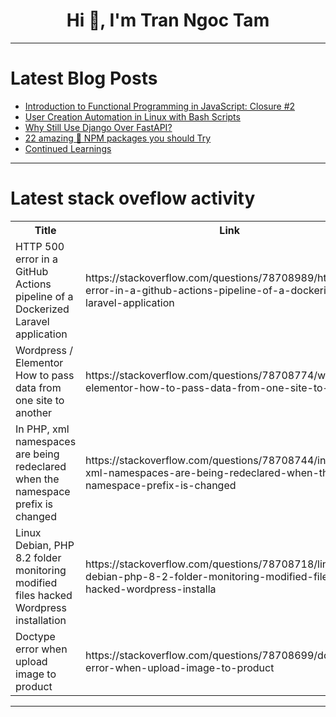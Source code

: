 <h1 align="center">Hi 👋, I'm Tran Ngoc Tam</h1>

---

# Latest Blog Posts 
<!-- BLOG-POST-LIST:START -->
- [Introduction to Functional Programming in JavaScript: Closure #2](https://dev.to/francescoagati/introduction-to-functional-programming-in-javascript-closure-2-4m4g)
- [User Creation Automation in Linux with Bash Scripts](https://dev.to/donfolayan/user-creation-automation-in-linux-with-bash-scripts-3p61)
- [Why Still Use Django Over FastAPI?](https://dev.to/seifalmotaz/why-still-use-django-over-fastapi-5b0d)
- [22 amazing 🤯 NPM packages you should Try](https://dev.to/r4jv33r/22-amazing-npm-packages-you-should-know-20kl)
- [Continued Learnings](https://dev.to/ssotka/continued-learnings-33mo)
<!-- BLOG-POST-LIST:END -->

---

# Latest stack oveflow activity
<table>
  <tr><th>Title</th><th>Link</th></tr>
  <!-- STACKOVERFLOW:START --><tr><td>HTTP 500 error in a GitHub Actions pipeline of a Dockerized Laravel application</td><td>https://stackoverflow.com/questions/78708989/http-500-error-in-a-github-actions-pipeline-of-a-dockerized-laravel-application</td></tr><tr><td>Wordpress / Elementor How to pass data from one site to another</td><td>https://stackoverflow.com/questions/78708774/wordpress-elementor-how-to-pass-data-from-one-site-to-another</td></tr><tr><td>In PHP, xml namespaces are being redeclared when the namespace prefix is changed</td><td>https://stackoverflow.com/questions/78708744/in-php-xml-namespaces-are-being-redeclared-when-the-namespace-prefix-is-changed</td></tr><tr><td>Linux Debian, PHP 8.2 folder monitoring modified files hacked Wordpress installation</td><td>https://stackoverflow.com/questions/78708718/linux-debian-php-8-2-folder-monitoring-modified-files-hacked-wordpress-installa</td></tr><tr><td>Doctype error when upload image to product</td><td>https://stackoverflow.com/questions/78708699/doctype-error-when-upload-image-to-product</td></tr><!-- STACKOVERFLOW:END -->
</table>

---


